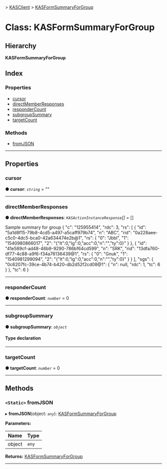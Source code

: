 [](../README.md) > [KASClient](../modules/kasclient.md) > [KASFormSummaryForGroup](../classes/kasclient.kasformsummaryforgroup.md)

# Class: KASFormSummaryForGroup

## Hierarchy

**KASFormSummaryForGroup**

## Index

### Properties

* [cursor](kasclient.kasformsummaryforgroup.md#cursor)
* [directMemberResponses](kasclient.kasformsummaryforgroup.md#directmemberresponses)
* [responderCount](kasclient.kasformsummaryforgroup.md#respondercount)
* [subgroupSummary](kasclient.kasformsummaryforgroup.md#subgroupsummary)
* [targetCount](kasclient.kasformsummaryforgroup.md#targetcount)
### Methods

* [fromJSON](kasclient.kasformsummaryforgroup.md#fromjson)

---

## Properties

<a id="cursor"></a>

###  cursor

**● cursor**: *`string`* = ""

___

<a id="directmemberresponses"></a>

###  directMemberResponses

**● directMemberResponses**: *`KASActionInstanceResponse`[]* =  []

Sample summary for group
{ "c": "125955414", "rdc": 3, "rs": \[ { "id": "5a1d8f15-79b8-4cd5-a497-a5caff979b74", "n": "ABC", "rid": "0a228aee-c5c0-4dc5-bca0-42a634474e2b@1", "rs": { "0": "Jbbl", "1": "1540980866017", "2": "{"lt":0,"lg":0,"acc":0,"n":"","ty":0}" } }, { "id": "41e589cf-ad48-46b9-9290-786bf64cd599", "n": "SRK", "rid": "13dfa760-df77-4c88-a9f6-f34a76136439@1", "rs": { "0": "Gnuk", "1": "1540981299094", "2": "{"lt":0,"lg":0,"acc":0,"n":"","ty":0}" } } \], "sgs": { "0c6207fc-39ce-4b74-b420-db2d52f2cd08@1": { "n": null, "rdc": 1, "tc": 6 } }, "tc": 6 }

___

<a id="respondercount"></a>

###  responderCount

**● responderCount**: *`number`* = 0

___

<a id="subgroupsummary"></a>

###  subgroupSummary

**● subgroupSummary**: *`object`*

#### Type declaration

___

<a id="targetcount"></a>

###  targetCount

**● targetCount**: *`number`* = 0

___

## Methods

<a id="fromjson"></a>

### `<Static>` fromJSON

▸ **fromJSON**(object: *`any`*): [KASFormSummaryForGroup](kasclient.kasformsummaryforgroup.md)

**Parameters:**

| Name | Type |
| ------ | ------ |
| object | `any` |

**Returns:** [KASFormSummaryForGroup](kasclient.kasformsummaryforgroup.md)

___

